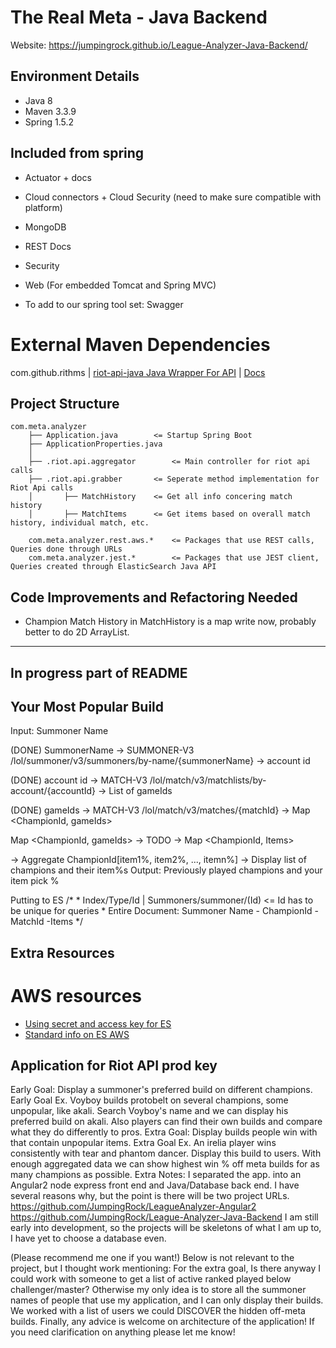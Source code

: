 # The Real Meta - Java Backend
Website:  https://jumpingrock.github.io/League-Analyzer-Java-Backend/
## Environment Details
- Java 8
- Maven 3.3.9
- Spring 1.5.2

## Included from spring
- Actuator + docs
- Cloud connectors + Cloud Security (need to make sure compatible with platform)
- MongoDB
- REST Docs
- Security
- Web (For embedded Tomcat and Spring MVC)

- To add to our spring tool set: Swagger

# External Maven Dependencies
com.github.rithms | [riot-api-java Java Wrapper For API](https://github.com/taycaldwell/riot-api-java) | [Docs](http://taycaldwell.com/riot-api-java/doc/)

## Project Structure
```
com.meta.analyzer
    ├── Application.java		<= Startup Spring Boot
    ├── ApplicationProperties.java
    │ 
    ├── .riot.api.aggregator		<= Main controller for riot api calls 
    ├── .riot.api.grabber		<= Seperate method implementation for Riot Api calls
    │	 	├── MatchHistory	<= Get all info concering match history
    │	 	├── MatchItems		<= Get items based on overall match history, individual match, etc.
    
    com.meta.analyzer.rest.aws.*	<= Packages that use REST calls, Queries done through URLs
    com.meta.analyzer.jest.*		<= Packages that use JEST client, Queries created through ElasticSearch Java API
```

## Code Improvements and Refactoring Needed
- Champion Match History in MatchHistory is a map write now, probably better to do 2D ArrayList.

---
## In progress part of README

## Your Most Popular Build
Input: Summoner Name

(DONE) SummonerName -> SUMMONER-V3 /lol/summoner/v3/summoners/by-name/{summonerName} -> account id

(DONE) account id -> MATCH-V3 /lol/match/v3/matchlists/by-account/{accountId} -> List of gameIds

(DONE) gameIds -> MATCH-V3 /lol/match/v3/matches/{matchId} -> Map <ChampionId, gameIds> 

Map <ChampionId, gameIds> -> TODO -> Map <ChampionId, Items>

-> Aggregate ChampionId[item1%, item2%, ..., itemn%]
-> Display list of champions and their item%s
Output: Previously played champions and your item pick %

Putting to ES
		/*
		 * Index/Type/Id | Summoners/summoner/(Id) <= Id has to be unique for queries
		 * Entire Document: Summoner Name - ChampionId - MatchId -Items
		 */

## Extra Resources
# AWS resources
- [Using secret and access key for ES](http://mytechbites.blogspot.in/2017/04/secure-amazon-elastic-search-service.html)
- [Standard info on ES AWS](https://docs.aws.amazon.com/elasticsearch-service/latest/developerguide/what-is-amazon-elasticsearch-service.html)


## Application for Riot API prod key
Early Goal: Display a summoner's preferred build on different champions. 
Early Goal Ex. Voyboy builds protobelt on several champions, some unpopular, like akali. 
Search Voyboy's name and we can display his preferred build on akali. 
Also players can find their own builds and compare what they do differently to pros. 
Extra Goal: Display builds people win with that contain unpopular items. 
Extra Goal Ex. An irelia player wins consistently with tear and phantom dancer. 
Display this build to users. 
With enough aggregated data we can show highest win % off meta builds for as many champions as possible. 
Extra Notes: I separated the app. into an Angular2 node express front end and Java/Database back end. 
I have several reasons why, but the point is there will be two project URLs. 
https://github.com/JumpingRock/LeagueAnalyzer-Angular2 https://github.com/JumpingRock/League-Analyzer-Java-Backend 
I am still early into development, so the projects will be skeletons of what I am up to, I have yet to choose a database even. 

(Please recommend me one if you want!) Below is not relevant to the project, but I thought work mentioning: 
For the extra goal, Is there anyway I could work with someone to get a list of active ranked played below challenger/master? 
Otherwise my only idea is to store all the summoner names of people that use my application, and I can only display their builds. 
We worked with a list of users we could DISCOVER the hidden off-meta builds. Finally, any advice is welcome on architecture of the application!
If you need clarification on anything please let me know!

